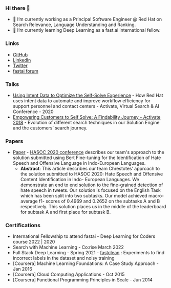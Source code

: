 ### Hi there 👋

- 🔭 I’m currently working as a Principal Software Engineer @ Red Hat on Search Relevance, Language Understanding and Ranking.
- 🌱 I’m currently learning Deep Learning as a fast.ai international fellow.

### Links
* [GitHub](https://github.com/manisnesan)
* [LinkedIn](https://www.linkedin.com/in/manisnesan)
* [Twitter](https://twitter.com/manisnesan)
* [fastai forum](https://forums.fast.ai/u/msivanes/summary)

### Talks

- [Using Intent Data to Optimize the Self-Solve Experience](https://lucidworks.com/post/red-hat-self-service-customer-support-solution/) - How Red Hat uses intent data to automate and improve workflow efficiency for support personnel and contact centers - Activate, Virtual Search & AI Conference  - 2020
- [Empowering Customers to Self Solve: A Findability Journey - Activate 2018](https://www.youtube.com/watch?v=HhXPl4QP2w0) - Evolution of different search techniques in our Solution Engine and the customers’ search journey.

### Papers

- [Paper](http://ceur-ws.org/Vol-2826/T2-10.pdf) - [HASOC 2020 conference](https://hasocfire.github.io/hasoc/2020/) describes our team's approach to the solution submitted using Bert Fine-tuning for the Identification of Hate Speech and Offensive Language in Indo-European Languages. 
  - **Abstract**: This article describes our team Chrestotes’ approach to the solution submitted to HASOC 2020: Hate Speech and Offensive Content Identification in Indo- European Languages. We demonstrate an end to end solution to the fine-grained detection of hate speech in tweets. Our solution is focused on the English Task which has been split into two subtasks. Our model achieved macro-average f1- scores of 0.4969 and 0.2652 on the subtasks A and B respectively. This solution places us in the middle of the leaderboard for subtask A and first place for subtask B.

### Certifications

- International Fellowship to attend fastai - Deep Learning for Coders course  2022 | 2020
- Search with Machine Learning - Co:rise  March 2022
- Full Stack Deep Learning  - Spring 2021 - [fastclean](https://manisnesan.github.io/fastclean/) : Experiments to find incorrect labels in the dataset and noisy training
- [Coursera] Machine Learning Foundations: A Case Study Approach - Jan 2016
- [Coursera] Cloud Computing Applications - Oct 2015
- [Coursera] Functional Programming Principles in Scale - Jun 2014

<!--
**manisnesan/manisnesan** is a ✨ _special_ ✨ repository because its `README.md` (this file) appears on your GitHub profile.

### Blogposts

- 

Here are some ideas to get you started:

- 🔭 I’m currently working on ...
- 🌱 I’m currently learning ...
- 👯 I’m looking to collaborate on ...
- 🤔 I’m looking for help with ...
- 💬 Ask me about ...
- 📫 How to reach me: ...
- 😄 Pronouns: ...
- ⚡ Fun fact: ...
-->
